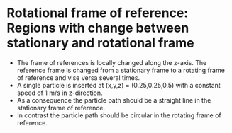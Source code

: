 # Rotational frame of reference: Regions with change between stationary and rotational frame
* The frame of references is locally changed along the z-axis. The reference frame is changed from a stationary frame to a rotating frame of reference and vise versa several times.
* A single particle is inserted at (x,y,z) = (0.25,0.25,0.5) with a constant speed of 1 m/s in z-direction. 
* As a consequence the particle path should be a straight line in the stationary frame of reference.
* In contrast the particle path should be circular in the rotating frame of reference.